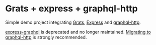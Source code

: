 # Grats + express + graphql-http

Simple demo project integrating [Grats](https://grats.capt.dev/), [Express](http://expressjs.com/) and [graphql-http](https://graphql-http.com/).

[express-graphql](https://www.npmjs.com/package/express-graphql) is deprecated and no longer maintained. [Migrating to graphql-http](https://github.com/graphql/graphql-http#migrating-express-grpahql) is strongly recommended.
